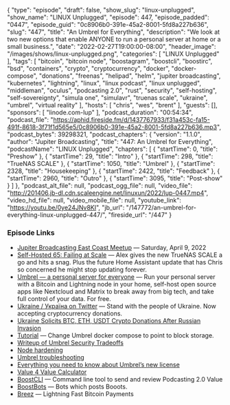 {
  "type": "episode",
  "draft": false,
  "show_slug": "linux-unplugged",
  "show_name": "LINUX Unplugged",
  "episode": 447,
  "episode_padded": "0447",
  "episode_guid": "0c8906b0-391e-45a2-8001-5fd8a227b636",
  "slug": "447",
  "title": "An Umbrel for Everything",
  "description": "We look at two new options that enable ANYONE to run a personal server at home or a small business.",
  "date": "2022-02-27T19:00:00-08:00",
  "header_image": "/images/shows/linux-unplugged.png",
  "categories": [
    "LINUX Unplugged"
  ],
  "tags": [
    "bitcoin",
    "bitcoin node",
    "boostagram",
    "boostcli",
    "boostirc",
    "bsd",
    "containers",
    "crypto",
    "cryptocurrency",
    "docker",
    "docker-compose",
    "donations",
    "freenas",
    "helipad",
    "helm",
    "jupiter broadcasting",
    "kubernetes",
    "lightning",
    "linux",
    "linux podcast",
    "linux unplugged",
    "middleman",
    "oculus",
    "podcasting 2.0",
    "rust",
    "security",
    "self-hosting",
    "self-sovereignty",
    "simula one",
    "simulavr",
    "truenas scale",
    "ukraine",
    "umbrel",
    "virtual reality"
  ],
  "hosts": [
    "chris",
    "wes",
    "brent"
  ],
  "guests": [],
  "sponsors": [
    "linode.com-lup"
  ],
  "podcast_duration": "00:54:34",
  "podcast_file": "https://aphid.fireside.fm/d/1437767933/f31a453c-fa15-491f-8618-3f71f1d565e5/0c8906b0-391e-45a2-8001-5fd8a227b636.mp3",
  "podcast_bytes": 39298321,
  "podcast_chapters": {
    "version": "1.1.0",
    "author": "Jupiter Broadcasting",
    "title": "447: An Umbrel for Everything",
    "podcastName": "LINUX Unplugged",
    "chapters": [
      {
        "startTime": 0,
        "title": "Preshow"
      },
      {
        "startTime": 29,
        "title": "Intro"
      },
      {
        "startTime": 298,
        "title": "TrueNAS SCALE"
      },
      {
        "startTime": 1050,
        "title": "Umbrel"
      },
      {
        "startTime": 2328,
        "title": "Housekeeping"
      },
      {
        "startTime": 2422,
        "title": "Feedback"
      },
      {
        "startTime": 2960,
        "title": "Outro"
      },
      {
        "startTime": 3095,
        "title": "Post-show"
      }
    ]
  },
  "podcast_alt_file": null,
  "podcast_ogg_file": null,
  "video_file": "http://201406.jb-dl.cdn.scaleengine.net/linuxun/2022/lup-0447.mp4",
  "video_hd_file": null,
  "video_mobile_file": null,
  "youtube_link": "https://youtu.be/0ye24JNv8KI",
  "jb_url": "/147772/an-umbrel-for-everything-linux-unplugged-447/",
  "fireside_url": "/447"
}


### Episode Links

  * [Jupiter Broadcasting East Coast Meetup](https://www.meetup.com/jupiterbroadcasting/events/284291401/ "Jupiter Broadcasting East Coast Meetup") — Saturday, April 9, 2022
  * [Self-Hosted 65: Failing at Scale](https://selfhosted.show/65 "Self-Hosted 65: Failing at Scale") — Alex gives the new TrueNAS SCALE a go and hits a snag. Plus the future Home Assistant update that has Chris so concerned he might stop updating forever.
  * [Umbrel — a personal server for everyone](https://getumbrel.com/ "Umbrel — a personal server for everyone") — Run your personal server with a Bitcoin and Lightning node in your home, self-host open source apps like Nextcloud and Matrix to break away from big tech, and take full control of your data. For free.
  * [Ukraine / Україна on Twitter](https://twitter.com/Ukraine/status/1497594592438497282 "Ukraine / Україна on Twitter") — Stand with the people of Ukraine. Now accepting cryptocurrency donations.
  * [Ukraine Solicits BTC, ETH, USDT Crypto Donations After Russian Invasion](https://www.bloomberg.com/news/articles/2022-02-26/ukraine-soliciting-crypto-donations-after-russian-invasion "Ukraine Solicits BTC, ETH, USDT Crypto Donations After Russian Invasion")
  * [Tutorial](https://medium.com/coinmonks/migrating-umbrel-bitcoin-blocks-to-external-storage-a886821d2b3e "Tutorial") — Change Umbrel docker compose to point to block storage.
  * [Writeup of Umbrel Security Tradeoffs](https://github.com/getumbrel/umbrel/blob/master/SECURITY.md "Writeup of Umbrel Security Tradeoffs")
  * [Node hardening](https://plebnet.wiki/wiki/Node_Hardening "Node hardening")
  * [Umbrel troubleshooting](https://community.getumbrel.com/t/umbrel-troubleshooting-guide/3632 "Umbrel troubleshooting")
  * [Everything you need to know about Umbrel’s new license](https://blog.getumbrel.com/everything-you-need-to-know-about-umbrels-new-license-f9807203a57e "Everything you need to know about Umbrel’s new license")
  * [Value 4 Value Calculator](https://dwvisser.github.io/v4v_exchange/ "Value 4 Value Calculator")
  * [BoostCLI](https://github.com/valcanobacon/BoostCLI "BoostCLI") — Command line tool to send and review Podcasting 2.0 Value
  * [BoostBots](https://github.com/valcanobacon/BoostBots "BoostBots") — Bots which posts Booots.
  * [Breez](https://breez.technology/ "Breez") — Lightning Fast Bitcoin Payments


